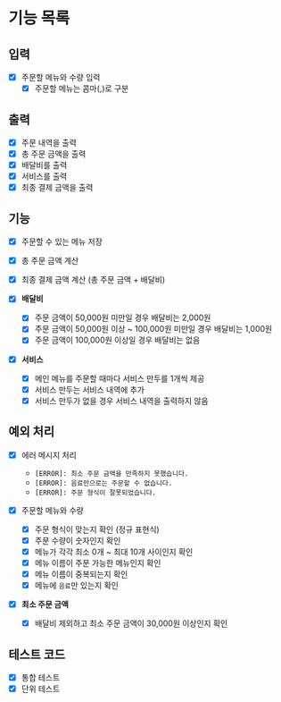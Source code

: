 # 기능 목록

## 입력

- [x] 주문할 메뉴와 수량 입력
  - [x] 주문할 메뉴는 콤마(,)로 구분

## 출력

- [x] 주문 내역을 출력
- [x] 총 주문 금액을 출력
- [x] 배달비를 출력
- [x] 서비스를 출력
- [x] 최종 결제 금액을 출력

## 기능

- [x] 주문할 수 있는 메뉴 저장
- [x] 총 주문 금액 계산
- [x] 최종 결제 금액 계산 (총 주문 금액 + 배달비)

- [x] **배달비**

  - [x] 주문 금액이 50,000원 미만일 경우 배달비는 2,000원
  - [x] 주문 금액이 50,000원 이상 ~ 100,000원 미만일 경우 배달비는 1,000원
  - [x] 주문 금액이 100,000원 이상일 경우 배달비는 없음

- [x] **서비스**
  - [x] 메인 메뉴를 주문할 때마다 서비스 만두를 1개씩 제공
  - [x] 서비스 만두는 서비스 내역에 추가
  - [x] 서비스 만두가 없을 경우 서비스 내역을 출력하지 않음

## 예외 처리

- [x] 에러 메시지 처리

  - `[ERROR]: 최소 주문 금액을 만족하지 못했습니다.`
  - `[ERROR]: 음료만으로는 주문할 수 없습니다.`
  - `[ERROR]: 주문 형식이 잘못되었습니다.`

- [x] 주문할 메뉴와 수량

  - [x] 주문 형식이 맞는지 확인 (정규 표현식)
  - [x] 주문 수량이 숫자인지 확인
  - [x] 메뉴가 각각 최소 0개 ~ 최대 10개 사이인지 확인
  - [x] 메뉴 이름이 주문 가능한 메뉴인지 확인
  - [x] 메뉴 이름이 중복되는지 확인
  - [x] 메뉴에 `음료`만 있는지 확인

- [x] **최소 주문 금액**
  - [x] 배달비 제외하고 최소 주문 금액이 30,000원 이상인지 확인

## 테스트 코드

- [x] 통합 테스트
- [x] 단위 테스트
